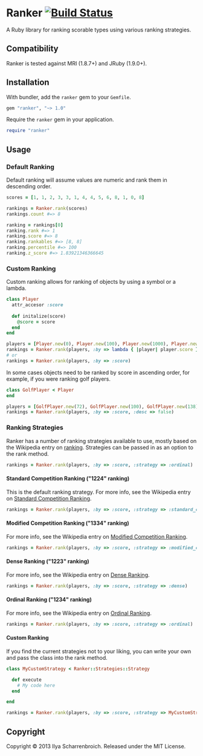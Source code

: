 Ranker [![Build Status](https://travis-ci.org/quidproquo/ranker.png?branch=master)](http://travis-ci.org/quidproquo/ranker)
======

A Ruby library for ranking scorable types using various ranking strategies.

Compatibility
-------------

Ranker is tested against MRI (1.8.7+) and JRuby (1.9.0+).

Installation
------------

With bundler, add the `ranker` gem to your `Gemfile`.

```ruby
gem "ranker", "~> 1.0"
```

Require the `ranker` gem in your application.

```ruby
require "ranker"
```

Usage
-----

### Default Ranking

Default ranking will assume values are numeric and rank them in descending order.

```ruby
scores = [1, 1, 2, 3, 3, 1, 4, 4, 5, 6, 8, 1, 0, 8]

rankings = Ranker.rank(scores)
rankings.count #=> 8

ranking = rankings[0]
ranking.rank #=> 1
ranking.score #=> 8
ranking.rankables #=> [8, 8]
ranking.percentile #=> 100
ranking.z_score #=> 1.83921346366645
```

### Custom Ranking

Custom ranking allows for ranking of objects by using a symbol or a lambda.

```ruby
class Player
  attr_accesor :score
  
  def initalize(score)
    @score = score
  end
end

players = [Player.new(0), Player.new(100), Player.new(1000), Player.new(25)]
rankings = Ranker.rank(players, :by => lambda { |player| player.score })
# or
rankings = Ranker.rank(players, :by => :score)
```

In some cases objects need to be ranked by score in ascending order, for example, if you were ranking golf players.


```ruby
class GolfPlayer < Player
end

players = [GolfPlayer.new(72), GolfPlayer.new(100), GolfPlayer.new(138), GolfPlayer.new(54)]
rankings = Ranker.rank(players, :by => :score, :desc => false)
```

### Ranking Strategies

Ranker has a number of ranking strategies available to use, mostly based on the Wikipedia entry on [ranking](http://en.wikipedia.org/wiki/Ranking). Strategies can be passed in as an option to the rank method.

```ruby
rankings = Ranker.rank(players, :by => :score, :strategy => :ordinal)
```

#### Standard Competition Ranking ("1224" ranking)

This is the default ranking strategy. For more info, see the Wikipedia entry on [Standard Competition Ranking](http://en.wikipedia.org/wiki/Ranking#Standard_competition_ranking_.28.221224.22_ranking.29).

```ruby
rankings = Ranker.rank(players, :by => :score, :strategy => :standard_competition)
```

#### Modified Competition Ranking ("1334" ranking)

For more info, see the Wikipedia entry on [Modified Competition Ranking](http://en.wikipedia.org/wiki/Ranking#Modified_competition_ranking_.28.221334.22_ranking.29).

```ruby
rankings = Ranker.rank(players, :by => :score, :strategy => :modified_competition)
```

#### Dense Ranking ("1223" ranking)

For more info, see the Wikipedia entry on [Dense Ranking](http://en.wikipedia.org/wiki/Ranking#Dense_ranking_.28.221223.22_ranking.29).

```ruby
rankings = Ranker.rank(players, :by => :score, :strategy => :dense)
```

#### Ordinal Ranking ("1234" ranking)

For more info, see the Wikipedia entry on [Ordinal Ranking](http://en.wikipedia.org/wiki/Ranking#Ordinal_ranking_.28.221234.22_ranking.29).

```ruby
rankings = Ranker.rank(players, :by => :score, :strategy => :ordinal)
```

#### Custom Ranking

If you find the current strategies not to your liking, you can write your own and pass the class into the rank method.

```ruby
class MyCustomStrategy < Ranker::Strategies::Strategy

  def execute
    # My code here
  end

end

rankings = Ranker.rank(players, :by => :score, :strategy => MyCustomStrategy)
```


Copyright
---------

Copyright &copy; 2013 Ilya Scharrenbroich. Released under the MIT License.



